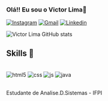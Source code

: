 ### Olá!! Eu sou o Victor Lima👋

[![Instagram](https://img.shields.io/badge/Instagram-E4405F?style=for-the-badge&logo=instagram&logoColor=white)](https://instagram.com/_viictorliimaa_?igshid=OGQ5ZDc2ODk2ZA==)
[![Gmail](https://img.shields.io/badge/Gmail-D14836?style=for-the-badge&logo=gmail&logoColor=white)](https://victoroliveiralimapontes7@gmail.com)
[![Linkedin](https://img.shields.io/badge/LinkedIn-0077B5?style=for-the-badge&logo=linkedin&logoColor=white)](https://www.linkedin.com/in/victor-lima-b27798298?utm_source=share&utm_campaign=share_via&utm_content=profile&utm_medium=android_app )

![Victor Lima GitHub stats](https://github-readme-stats.vercel.app/api?username=VictorLiimaa&show_icons=true&theme=radical)

##  Skills 🚀
<div style="display: inline_block"><br/>
 <img align="center" alt="html5" src="https://img.shields.io/badge/HTML5-E34F26?style=for-the-badge&logo=html5&logoColor=white" /> 
 <img align="center" alt="css" src="https://img.shields.io/badge/CSS3-1572B6?style=for-the-badge&logo=css3&logoColor=white" />
 <img align="center" alt="js" src="https://img.shields.io/badge/JavaScript-F7DF1E?style=for-the-badge&logo=javascript&logoColor=black" /> 
 <img align="center" alt="java" src="https://img.shields.io/badge/Java-ED8B00?style=for-the-badge&logo=openjdk&logoColor=white" />
</div><br/>

Estudante de Analise.D.Sistemas - IFPI


